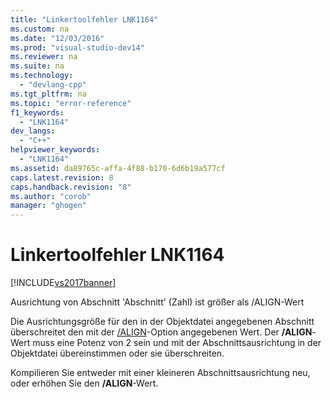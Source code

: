 ```yaml
---
title: "Linkertoolfehler LNK1164"
ms.custom: na
ms.date: "12/03/2016"
ms.prod: "visual-studio-dev14"
ms.reviewer: na
ms.suite: na
ms.technology: 
  - "devlang-cpp"
ms.tgt_pltfrm: na
ms.topic: "error-reference"
f1_keywords: 
  - "LNK1164"
dev_langs: 
  - "C++"
helpviewer_keywords: 
  - "LNK1164"
ms.assetid: da89765c-affa-4f88-b170-6d6b19a577cf
caps.latest.revision: 8
caps.handback.revision: "8"
ms.author: "corob"
manager: "ghogen"
---
```

# Linkertoolfehler LNK1164
[!INCLUDE[vs2017banner](../../assembler/inline/includes/vs2017banner.md)]

Ausrichtung von Abschnitt 'Abschnitt' \(Zahl\) ist größer als \/ALIGN\-Wert  
  
 Die Ausrichtungsgröße für den in der Objektdatei angegebenen Abschnitt überschreitet den mit der [\/ALIGN](../../build/reference/align-section-alignment.md)\-Option angegebenen Wert.  Der **\/ALIGN**\-Wert muss eine Potenz von 2 sein und mit der Abschnittsausrichtung in der Objektdatei übereinstimmen oder sie überschreiten.  
  
 Kompilieren Sie entweder mit einer kleineren Abschnittsausrichtung neu, oder erhöhen Sie den **\/ALIGN**\-Wert.